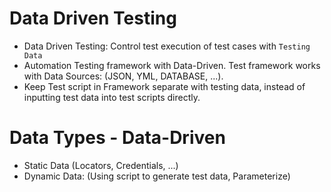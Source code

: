 # Data Driven Testing
- Data Driven Testing: Control test execution of test cases with `Testing Data`
- Automation Testing framework with Data-Driven. Test framework works with Data Sources:
  (JSON, YML, DATABASE, ...).
- Keep Test script in Framework separate with testing data, 
instead of inputting test data into test scripts directly. 

# Data Types - Data-Driven
- Static Data (Locators, Credentials, ...)
- Dynamic Data:
(Using script to generate test data, Parameterize)

